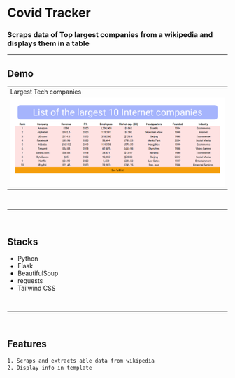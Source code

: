 # Covid Tracker

### Scraps data of Top largest companies from a wikipedia and displays them in a table

<hr>

## Demo

<table>
  <tr>
    <td>Largest Tech companies</td>
  </tr>
  <tr>
    <td><img src="img/demo.png" width="100%" height="70%" /></td>
  </tr>

 </table>
<br/><hr><br/>

## Stacks

- Python
- Flask
- BeautifulSoup
- requests
- Tailwind CSS

<br/><hr><br/>

## Features

```
1. Scraps and extracts able data from wikipedia
2. Display info in template
```
